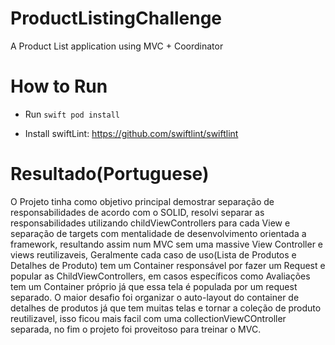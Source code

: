 # ProductListingChallenge
A Product List application using MVC + Coordinator

# How to Run
- Run ```swift
pod install```

- Install swiftLint: https://github.com/swiftlint/swiftlint


# Resultado(Portuguese)

O Projeto tinha como objetivo principal demostrar separação de responsabilidades de acordo com o SOLID, resolvi separar as responsabilidades utilizando childViewControllers para cada View e separação de targets com mentalidade de desenvolvimento orientada a framework, resultando assim num MVC sem uma massive View Controller e views reutilizaveis, Geralmente cada caso de uso(Lista de Produtos e Detalhes de Produto) tem um Container responsável por fazer um Request e popular as ChildViewControllers, em casos específicos como Avaliações tem um Container próprio já que essa tela é populada por um request separado. 
O maior desafio foi organizar o auto-layout do container de detalhes de produtos já que tem muitas telas e tornar a coleção de produto reutilizavel, isso ficou mais facil com uma collectionViewCOntroller separada, no fim o projeto foi proveitoso para treinar o MVC.

